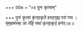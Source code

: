 +++
title = "०४ पुनः कृत्याम्"

+++
पुनः॑ कृ॒त्यां कृ॑त्या॒कृते॑ हस्त॒गृह्य॒ परा॑ णय ।  
स॒म॒क्षम॑स्मा॒ आ धे॑हि॒ यथा॑ कृत्या॒कृतं॒ हन॑त्॥४॥  